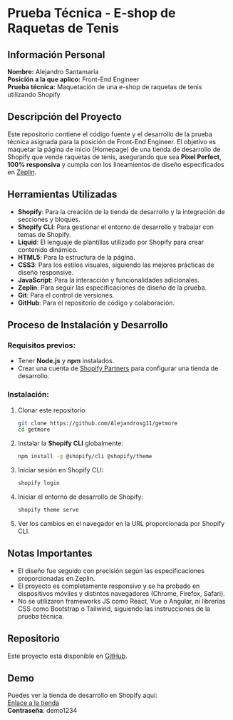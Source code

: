 # Prueba Técnica - E-shop de Raquetas de Tenis

## Información Personal
**Nombre:** Alejandro Santamaría  
**Posición a la que aplico:** Front-End Engineer  
**Prueba técnica:** Maquetación de una e-shop de raquetas de tenis utilizando Shopify

## Descripción del Proyecto
Este repositorio contiene el código fuente y el desarrollo de la prueba técnica asignada para la posición de Front-End Engineer. El objetivo es maquetar la página de inicio (Homepage) de una tienda de desarrollo de Shopify que vende raquetas de tenis, asegurando que sea **Pixel Perfect**, **100% responsiva** y cumpla con los lineamientos de diseño especificados en [Zeplin](https://zeplin.io/).

## Herramientas Utilizadas
- **Shopify**: Para la creación de la tienda de desarrollo y la integración de secciones y bloques.
- **Shopify CLI**: Para gestionar el entorno de desarrollo y trabajar con temas de Shopify.
- **Liquid**: El lenguaje de plantillas utilizado por Shopify para crear contenido dinámico.
- **HTML5**: Para la estructura de la página.
- **CSS3**: Para los estilos visuales, siguiendo las mejores prácticas de diseño responsive.
- **JavaScript**: Para la interacción y funcionalidades adicionales.
- **Zeplin**: Para seguir las especificaciones de diseño de la prueba.
- **Git**: Para el control de versiones.
- **GitHub**: Para el repositorio de código y colaboración.

## Proceso de Instalación y Desarrollo

### Requisitos previos:
- Tener **Node.js** y **npm** instalados.
- Crear una cuenta de [Shopify Partners](https://partners.shopify.com/) para configurar una tienda de desarrollo.
  
### Instalación:
1. Clonar este repositorio:
    ```bash
    git clone https://github.com/Alejandrosg11/getmore
    cd getmore
    ```

2. Instalar la **Shopify CLI** globalmente:
    ```bash
    npm install -g @shopify/cli @shopify/theme
    ```

3. Iniciar sesión en Shopify CLI:
    ```bash
    shopify login
    ```

4. Iniciar el entorno de desarrollo de Shopify:
    ```bash
    shopify theme serve
    ```

5. Ver los cambios en el navegador en la URL proporcionada por Shopify CLI.

## Notas Importantes
- El diseño fue seguido con precisión según las especificaciones proporcionadas en Zeplin.
- El proyecto es completamente responsivo y se ha probado en dispositivos móviles y distintos navegadores (Chrome, Firefox, Safari).
- No se utilizaron frameworks JS como React, Vue o Angular, ni librerías CSS como Bootstrap o Tailwind, siguiendo las instrucciones de la prueba técnica.

## Repositorio
Este proyecto está disponible en [GitHub](https://github.com/Alejandrosg11/getmore).

## Demo
Puedes ver la tienda de desarrollo en Shopify aquí:  
[Enlace a la tienda](https://pruebatecnicaalejandro.myshopify.com/)  
**Contraseña**: demo1234